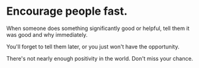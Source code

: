 # Encourage people fast.

When someone does something significantly good or helpful,
tell them it was good and why immediately.

You'll forget to tell them later, or you just won't have the opportunity.

There's not nearly enough positivity in the world.
Don't miss your chance.
